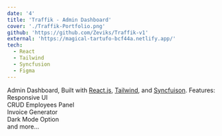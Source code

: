 ```yaml
---
date: '4'
title: 'Traffik - Admin Dashboard'
cover: './Traffik-Portfolio.png'
github: 'https://github.com/Zeviks/Traffik-v1'
external: 'https://magical-tartufo-bcf44a.netlify.app/'
tech:
  - React
  - Tailwind
  - Syncfusion
  - Figma
---
```


Admin Dashboard, Built with [React.js](https://reactjs.org/), [Tailwind](https://tailwindcss.com/), and [Syncfuison](https://www.syncfusion.com/).
Features:</br>
Responsive UI </br>
CRUD Employees Panel </br>
Invoice Generator </br>
Dark Mode Option </br>
and more... </br>
